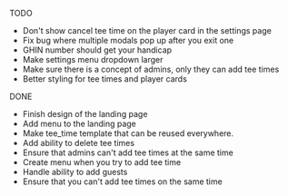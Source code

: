 TODO

- Don't show cancel tee time on the player card in the settings page
- Fix bug where multiple modals pop up after you exit one
- GHIN number should get your handicap
- Make settings menu dropdown larger
- Make sure there is a concept of admins, only they can add tee times
- Better styling for tee times and player cards

DONE

- Finish design of the landing page
- Add menu to the landing page
- Make tee_time template that can be reused everywhere.
- Add ability to delete tee times
- Ensure that admins can't add tee times at the same time
- Create menu when you try to add tee time
- Handle ability to add guests
- Ensure that you can't add tee times on the same time

